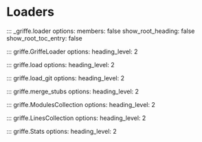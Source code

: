 # Loaders

::: _griffe.loader
    options:
        members: false
        show_root_heading: false
        show_root_toc_entry: false

::: griffe.GriffeLoader
    options:
        heading_level: 2

::: griffe.load
    options:
        heading_level: 2

::: griffe.load_git
    options:
        heading_level: 2

::: griffe.merge_stubs
    options:
        heading_level: 2

::: griffe.ModulesCollection
    options:
        heading_level: 2

::: griffe.LinesCollection
    options:
        heading_level: 2

::: griffe.Stats
    options:
        heading_level: 2

